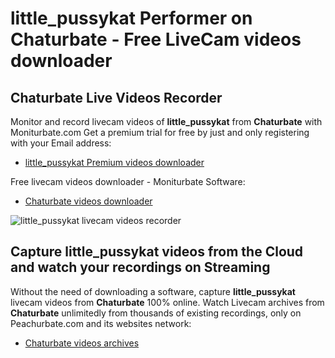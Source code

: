 # little_pussykat Performer on Chaturbate - Free LiveCam videos downloader

## Chaturbate Live Videos Recorder

Monitor and record livecam videos of **little_pussykat** from **Chaturbate** with Moniturbate.com
Get a premium trial for free by just and only registering with your Email address:
* [little_pussykat Premium videos downloader](https://moniturbate.com/request-demo-licence-key.html)

Free livecam videos downloader - Moniturbate Software:
* [Chaturbate videos downloader](https://moniturbate.com/moniturbate-download-software.html)

![little_pussykat livecam videos recorder](https://peachurnet.com/templates/moniturbate-software.png)


## Capture little_pussykat videos from the Cloud and watch your recordings on Streaming

Without the need of downloading a software, capture **little_pussykat** livecam videos from **Chaturbate** 100% online.
Watch Livecam archives from **Chaturbate** unlimitedly from thousands of existing recordings, only on Peachurbate.com and its websites network:
* [Chaturbate videos archives](https://peachurnet.com/)